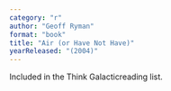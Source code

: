 ```yaml
---
category: "r"
author: "Geoff Ryman"
format: "book"
title: "Air (or Have Not Have)"
yearReleased: "(2004)"
---
```

Included in the Think Galacticreading list.
 